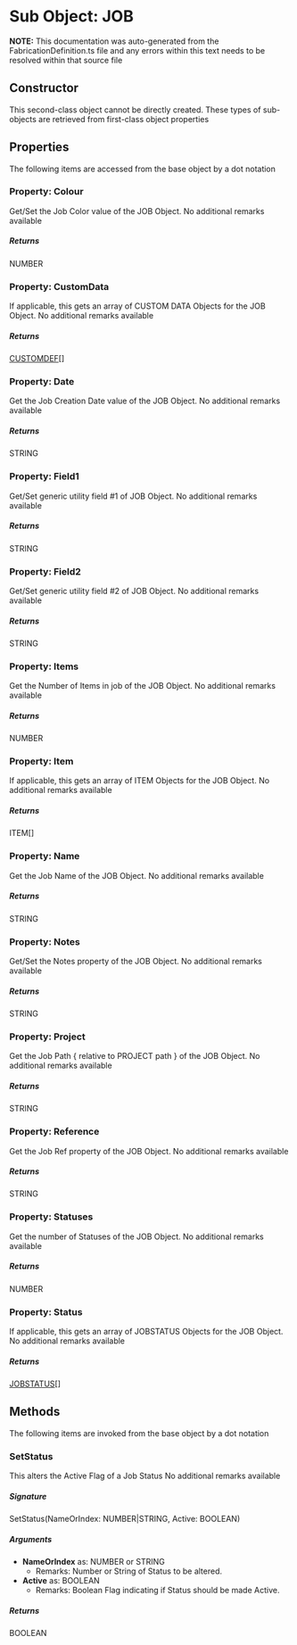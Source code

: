 # Sub Object: JOB
**NOTE:** This documentation was auto-generated from the FabricationDefinition.ts file and any errors within this text needs to be resolved within that source file
## Constructor
This second-class object cannot be directly created. These types of sub-objects are retrieved from first-class object properties
## Properties
The following items are accessed from the base object by a dot notation
### Property: Colour
Get/Set the Job Color value of the JOB Object.
No additional remarks available
##### Returns
NUMBER
### Property: CustomData
If applicable, this gets an array of CUSTOM DATA Objects for the JOB Object.
No additional remarks available
##### Returns
[CUSTOMDEF](https://github.com/AgileBIM/FabCOD/blob/main/docs/wiki/CUSTOMDEF-SubObject.md)[]
### Property: Date
Get the Job Creation Date value of the JOB Object.
No additional remarks available
##### Returns
STRING
### Property: Field1
Get/Set generic utility field #1 of JOB Object.
No additional remarks available
##### Returns
STRING
### Property: Field2
Get/Set generic utility field #2 of JOB Object.
No additional remarks available
##### Returns
STRING
### Property: Items
Get the Number of Items in job of the JOB Object.
No additional remarks available
##### Returns
NUMBER
### Property: Item
If applicable, this gets an array of ITEM Objects for the JOB Object.
No additional remarks available
##### Returns
ITEM[]
### Property: Name
Get the Job Name of the JOB Object.
No additional remarks available
##### Returns
STRING
### Property: Notes
Get/Set the Notes property of the JOB Object.
No additional remarks available
##### Returns
STRING
### Property: Project
Get the Job Path { relative to PROJECT path } of the JOB Object.
No additional remarks available
##### Returns
STRING
### Property: Reference
Get the Job Ref property of the JOB Object.
No additional remarks available
##### Returns
STRING
### Property: Statuses
Get the number of Statuses of the JOB Object.
No additional remarks available
##### Returns
NUMBER
### Property: Status
If applicable, this gets an array of JOBSTATUS Objects for the JOB Object.
No additional remarks available
##### Returns
[JOBSTATUS](https://github.com/AgileBIM/FabCOD/blob/main/docs/wiki/JOBSTATUS-SubObject.md)[]
## Methods
The following items are invoked from the base object by a dot notation
### SetStatus
This alters the Active Flag of a Job Status
No additional remarks available
##### Signature
SetStatus(NameOrIndex: NUMBER|STRING, Active: BOOLEAN)
##### Arguments
- **NameOrIndex** as: NUMBER or STRING
  - Remarks: Number or String of Status to be altered.
- **Active** as: BOOLEAN
  - Remarks: Boolean Flag indicating if Status should be made Active.
##### Returns
BOOLEAN
